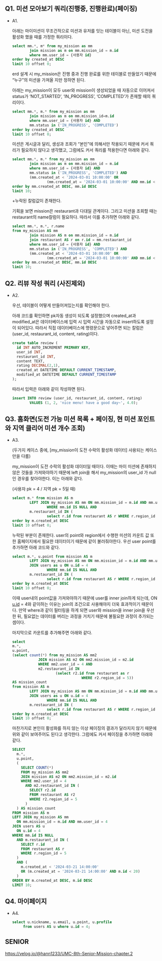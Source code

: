 ## Q1. 미션 모아보기 쿼리(진행중, 진행완료)(페이징)

- A1.

  아래는 마이미션이 무조건적으로 미션과 유저를 잇는 테이블이 아닌, 미션 도전을 활성화 했을 때를 가정한 쿼리이다.

    ```sql
    select mm.*, m* from my_mission as mm
    		join mission as m on mm.mission_id = m.id
    		where mm.user_id = {사용자 id} 
    order by created_at DESC
    limit 10 offset 0;
    ```

  erd 설계 시 my_mission은 진행 중과 진행 완료를 위한 테이블로 만들었기 때문에 “누구”의 미션을 가져올 지만 정하면 된다.

  아래는 my_mission이 모두 user와 mission이 생성되었을 때 자동으로 이어져서 status가 ‘NOT_STARTED’, ‘IN_PROGRESS’, ‘COMPLETED’가 존재할 때의 쿼리이다.

    ```sql
    select mm.*, m.* from my_mission as mm
    		join mission as m on mm.mission_id=m.id 
    		where mm.user_id = {사용자 id} AND
    		mm.status in ('IN_PROGRESS', 'COMPLETED') 
    order by created_at DESC 
    limit 10 offset 0;
    ```

  미션은 게시글과 달리, 생성과 조회가 “본인”에 의해서만 작용되기 때문에 커서 쿼리가 필요하지 않다고 생각했고, 그럼에도 커서 쿼리를 적용한다면 아래와 같다.

    ```sql
    select mm.*, m.* from my_mission as mm
    		join mission as m on mm.mission_id = m.id
    		where mm.user_id = {사용자 id} AND
    		mm.status in ('IN_PROGRESS', 'COMPLETED') AND
    		(mm.created_at < '2024-03-01 10:00:00' OR 
    				(mm.created_at = '2024-03-01 10:00:00' AND mm.id < 10))
    order by mm.created_at DESC, mm.id DESC
    limit 10;
    ```

  +누락된 칼럼값이 존재한다.

  기획을 보면 mission은 restaurant과 다대일 관계이다. 그리고 미션을 조회할 때는 restaurant의 name칼럼이 필요하다. 따라서 이를 추가하면 아래와 같다.

    ```sql
    select mm.*, m.*, r.name  
    from my_mission AS mm
    		join mission AS m on mm.mission_id = m.id
    		join restaurant AS r on r.id = mm.restaurant_id
    		where mm.user_id = {사용자 id} AND
    		mm.status in ('IN_PROGRESS', 'COMPLETED') AND
    		(mm.created_at < '2024-03-01 10:00:00' OR 
    				(mm.created_at = '2024-03-01 10:00:00' AND mm.id < 10))
    order by mm.created_at DESC, mm.id DESC
    limit 10;
    ```


## Q2. 리뷰 작성 쿼리 (사진제외)

- A2.

  우선, 테이블이 어떻게 만들어져있는지를 확인해야 한다.

  아래 코드를 확인하면 pk자동 생성이 되도록 설정했으며 created_at과 modified_at은 데이터베이스에 입력 시 입력 시간을 자동으로 insert하도록 설정이 되어있다. 따라서 직접 데이터베이스에 명령문으로 넣어주면 되는 칼럼은 (user_id, restaurant_id, content, rating)이다.

    ```sql
    create table review (
      id INT AUTO_INCREMENT PRIMARY KEY,
      user_id INT,
      restaurant_id INT,
      content TEXT,
      rating DECIMAL(2,1),
      created_at DATETIME DEFAULT CURRENT_TIMESTAMP,
      modified_at DATETIME DEFAULT CURRENT_TIMESTAMP
    );
    ```

  따라서 입력은 아래와 같이 작성하면 된다.

    ```sql
    insert INTO review (user_id, restaurant_id, content, rating) 
    		VALUES (1, 2, 'nice menu! have a good day~', 4.0);
    ```


## Q3. 홈화면(도전 가능 미션 목록 + 페이징, 현 미션 포인트와 지역 클리어 미션 개수 조회)

- A3.

  (두가지 케이스 중에, [my_mission이 도전 수락의 활성화 데이터] 사용되는 케이스만을 다룸)

  my_mission이 도전 수락의 활성화 데이터일 때이다. 이때는 마이 미션에 존재하지 않은 것들을 가져와야하기 때문에 left join을 해서 my_mission의 user_id 가 null 인 경우를 찾아야한다. 이는 아래와 같다.

  (사용자 pk = 4 / 지역 pk = 5일 때)

    ```sql
    select m.* from mission AS m 
    		LEFT JOIN my_mission AS mm ON mm.mission_id = m.id AND mm.user_id = 4
    				WHERE mm.id IS NULL AND
    		m.restaurant_id IN (
    				select r.id from restaurant AS r WHERE r.region_id = 5)
    order by m.created_at DESC
    limit 10 offset 0;
    ```

  누락된 부분이 존재한다. user의 point와 region에서 수행한 미션의 카운트 값 또한 홈페이지에서 필요한 데이터이기 때문에 같이 불러줘야한다. 우선 user point를 추가하면 아래 코드와 같다.

    ```sql
    select m.*, u.point from mission AS m 
    		LEFT JOIN my_mission AS mm ON mm.mission_id = m.id AND mm.user_id = 4
    		JOIN users as u ON u.id = 4
    				WHERE mm.id IS NULL AND
    		m.restaurant_id IN (
    				select r.id from restaurant AS r WHERE r.region_id = 5)
    order by m.created_at DESC
    limit 10 offset 0;
    ```

  이때 user내의 point값을 가져와야하기 때문에 user를 inner join하게 되는데, ON [u.id](http://u.id) = 4와 같이하는 이유는 join의 조건으로 사용해야지 더욱 효과적이기 때문이다. 만약 where과 같이 필터링을 하게 되면 user와 mission을 inner join을 우선한 뒤, 필요없는 데이터를 버리는 과정을 거치기 때문에 불필요한 과정이 추가되는 셈이다.

  마지막으로 카운트를 추가해주면 아래와 같다.

    ```sql
    select
    m.*,
    u.point,
    (select count(*) from my_mission AS mm2
    			JOIN mission AS m2 ON mm2.mission_id = m2.id
    			WHERE mm2.user_id = 4 AND
    			m2.restaurant_id IN 
    					(select r2.id from restaurant as r
    								WHERE r2.region_id = 5)) 
    AS mission_count
    from mission AS m
    		LEFT JOIN my_mission AS mm ON mm.mission_id = m.id AND mm.user_id = 4
    		JOIN users as u ON u.id = 4
    				WHERE mm.id IS NULL AND
    		m.restaurant_id IN (
    				select r.id from restaurant AS r WHERE r.region_id = 5)
    order by m.created_at DESC
    limit 10 offset 0;
    ```

  마찬가지로 본인이 활성화를 하지 않는 이상 페이징의 결과가 달라지지 않기 때문에 위와 같이 보여주어도 된다고 생각한다. 그럼에도 커서 페이징을 추가하면 아래와 같다.

    ```sql
    SELECT
      m.*,
      u.point,
      (
        SELECT COUNT(*)
        FROM my_mission AS mm2
        JOIN mission AS m2 ON mm2.mission_id = m2.id
        WHERE mm2.user_id = 4
          AND m2.restaurant_id IN (
            SELECT r2.id
            FROM restaurant AS r2
            WHERE r2.region_id = 5
          )
      ) AS mission_count
    FROM mission AS m
    LEFT JOIN my_mission AS mm 
      ON mm.mission_id = m.id AND mm.user_id = 4
    JOIN users AS u 
      ON u.id = 4
    WHERE mm.id IS NULL
      AND m.restaurant_id IN (
        SELECT r.id
        FROM restaurant AS r
        WHERE r.region_id = 5
      )
      AND (
        m.created_at < '2024-03-21 14:00:00'
        OR (m.created_at = '2024-03-21 14:00:00' AND m.id < 20)
      )
    ORDER BY m.created_at DESC, m.id DESC
    LIMIT 10;
    ```


## Q4. 마이페이지

- A4.

    ```sql
    select u.nickname, u.email, u.point, u.profile
    	 from users AS u where u.id = 4;
    ```


## SENIOR
https://velog.io/@hann1233/UMC-8th-Senior-Mission-chapter.2